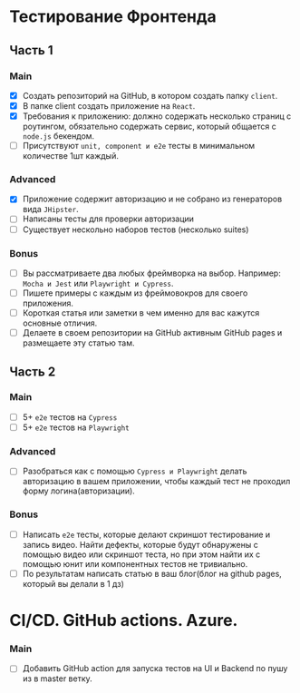 # Тестирование Фронтенда

## Часть 1

### Main

- [X] Создать репозиторий на GitHub, в котором создать папку ```client```.
- [X] В папке client создать приложение на ```React```.
- [X] Требования к приложению: должно содержать несколько страниц с роутингом, обязательно содержать сервис, который общается с ```node.js``` бекендом.
- [ ] Присутствуют ```unit, component и e2e``` тесты в минимальном количестве 1шт каждый.

### Advanced

- [X] Приложение содержит авторизацию и не собрано из генераторов вида ```JHipster```. 
- [ ] Написаны тесты для проверки авторизации
- [ ] Существует нескольно наборов тестов (несколько suites)

### Bonus

- [ ] Вы рассматриваете два любых фреймворка на выбор. Например: ```Mocha и Jest``` или ```Playwright и Cypress```.
- [ ] Пишете примеры с каждым из фреймовокров для своего приложения.
- [ ] Короткая статья или заметки в чем именно для вас кажутся основные отличия. 
- [ ] Делаете в своем репозитории на GitHub активным GitHub pages и размещаете эту статью там. 

## Часть 2

### Main

- [ ] 5+ ```e2e``` тестов на ```Cypress```
- [ ] 5+ ```e2e``` тестов на ```Playwright```

### Advanced

- [ ] Разобраться как с помощью ```Cypress и Playwright``` делать авторизацию в вашем приложении, чтобы каждый тест не проходил форму логина(авторизации). 

### Bonus
 
- [ ] Написать ```e2e``` тесты, которые делают скриншот тестирование и запись видео. Найти дефекты, которые будут обнаружены с помощью видео или скриншот теста, но при этом найти их с помощью юнит или компонентных тестов не тривиально. 
- [ ] По результатам написать статью в ваш блог(блог на github pages, который вы делали в 1 дз)

# CI/CD. GitHub actions. Azure.

### Main

- [ ] Добавить GitHub action для запуска тестов на UI и Backend по пушу из в master ветку.
